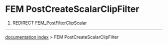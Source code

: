 # FEM PostCreateScalarClipFilter
1.  REDIRECT [FEM\_PostFilterClipScalar](FEM_PostFilterClipScalar.md)

---
[documentation index](../README.md) > FEM PostCreateScalarClipFilter
